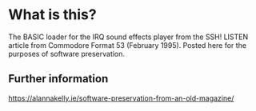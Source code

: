 # What is this?

The BASIC loader for the IRQ sound effects player from the SSH! LISTEN article from Commodore Format 53 (February 1995). Posted here for the purposes of software preservation.

## Further information

https://alannakelly.ie/software-preservation-from-an-old-magazine/
